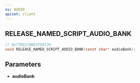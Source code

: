 ```yaml
---
ns: AUDIO
apiset: client
---
```

## RELEASE_NAMED_SCRIPT_AUDIO_BANK

```c
// 0x77ED170667F50170
void RELEASE_NAMED_SCRIPT_AUDIO_BANK(const char* audioBank);
```


## Parameters
* **audioBank**: